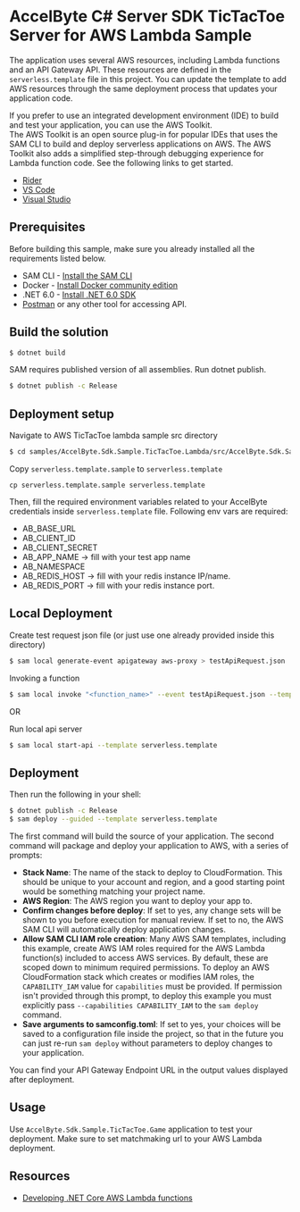 # AccelByte C# Server SDK TicTacToe Server for AWS Lambda Sample

The application uses several AWS resources, including Lambda functions and an API Gateway API. These resources are defined in the `serverless.template` file in this project. You can update the template to add AWS resources through the same deployment process that updates your application code.

If you prefer to use an integrated development environment (IDE) to build and test your application, you can use the AWS Toolkit.  
The AWS Toolkit is an open source plug-in for popular IDEs that uses the SAM CLI to build and deploy serverless applications on AWS. The AWS Toolkit also adds a simplified step-through debugging experience for Lambda function code. See the following links to get started.

* [Rider](https://docs.aws.amazon.com/toolkit-for-jetbrains/latest/userguide/welcome.html)
* [VS Code](https://docs.aws.amazon.com/toolkit-for-vscode/latest/userguide/welcome.html)
* [Visual Studio](https://docs.aws.amazon.com/toolkit-for-visual-studio/latest/user-guide/welcome.html)

## Prerequisites

Before building this sample, make sure you already installed all the requirements listed below.

* SAM CLI - [Install the SAM CLI](https://docs.aws.amazon.com/serverless-application-model/latest/developerguide/serverless-sam-cli-install.html)
* Docker - [Install Docker community edition](https://hub.docker.com/search/?type=edition&offering=community)
* .NET 6.0 - [Install .NET 6.0 SDK](https://dotnet.microsoft.com/en-us/download/dotnet/6.0)
* [Postman](https://www.postman.com/downloads/) or any other tool for accessing API.


## Build the solution
```bash
$ dotnet build
```

SAM requires published version of all assemblies. Run dotnet publish.
```bash
$ dotnet publish -c Release
```

## Deployment setup

Navigate to AWS TicTacToe lambda sample src directory
```bash
$ cd samples/AccelByte.Sdk.Sample.TicTacToe.Lambda/src/AccelByte.Sdk.Sample.TicTacToe.Lambda
```

Copy `serverless.template.sample` to `serverless.template`
```base
cp serverless.template.sample serverless.template
```

Then, fill the required environment variables related to your AccelByte credentials inside `serverless.template` file.
Following env vars are required:
- AB_BASE_URL
- AB_CLIENT_ID
- AB_CLIENT_SECRET
- AB_APP_NAME -> fill with your test app name
- AB_NAMESPACE
- AB_REDIS_HOST -> fill with your redis instance IP/name.
- AB_REDIS_PORT -> fill with your redis instance port.

## Local Deployment

Create test request json file (or just use one already provided inside this directory)
```bash
$ sam local generate-event apigateway aws-proxy > testApiRequest.json
```

Invoking a function
```bash
$ sam local invoke "<function_name>" --event testApiRequest.json --template serverless.template
```

OR

Run local api server
```bash
$ sam local start-api --template serverless.template
```

## Deployment

Then run the following in your shell:

```bash
$ dotnet publish -c Release
$ sam deploy --guided --template serverless.template
```

The first command will build the source of your application. The second command will package and deploy your application to AWS, with a series of prompts:

* **Stack Name**: The name of the stack to deploy to CloudFormation. This should be unique to your account and region, and a good starting point would be something matching your project name.
* **AWS Region**: The AWS region you want to deploy your app to.
* **Confirm changes before deploy**: If set to yes, any change sets will be shown to you before execution for manual review. If set to no, the AWS SAM CLI will automatically deploy application changes.
* **Allow SAM CLI IAM role creation**: Many AWS SAM templates, including this example, create AWS IAM roles required for the AWS Lambda function(s) included to access AWS services. By default, these are scoped down to minimum required permissions. To deploy an AWS CloudFormation stack which creates or modifies IAM roles, the `CAPABILITY_IAM` value for `capabilities` must be provided. If permission isn't provided through this prompt, to deploy this example you must explicitly pass `--capabilities CAPABILITY_IAM` to the `sam deploy` command.
* **Save arguments to samconfig.toml**: If set to yes, your choices will be saved to a configuration file inside the project, so that in the future you can just re-run `sam deploy` without parameters to deploy changes to your application.

You can find your API Gateway Endpoint URL in the output values displayed after deployment.

## Usage
Use `AccelByte.Sdk.Sample.TicTacToe.Game` application to test your deployment. Make sure to set matchmaking url to your AWS Lambda deployment.

## Resources

* [Developing .NET Core AWS Lambda functions](https://aws.amazon.com/blogs/compute/developing-net-core-aws-lambda-functions/)